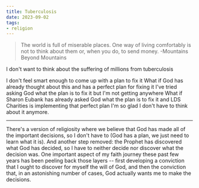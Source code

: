```yaml
---
title: Tuberculosis
date: 2023-09-02
tags:
- religion
---
```

> The world is full of miserable places. One way of living comfortably is not to think about them or, when you do, to send money.
>  -Mountains Beyond Mountains

I don't want to think about
the suffering of millions
from tuberculosis
<!-- more -->
I don't feel smart enough
to come up with a plan to fix it
What if
God has already thought about this
and has a perfect plan for fixing it
I've tried asking God
what the plan is to fix it
but I'm not getting anywhere
What if
Sharon Eubank has already asked God
what the plan is to fix it
and LDS Charities is implementing
that perfect plan
I'm so glad
I don't have to think about it
anymore.

---
There's a version of religiosity where we believe that God has made all of the important decisions, so I don't have to (God has a plan, we just need to learn what it is). And another step removed: the Prophet has discovered what God has decided, so I have to neither decide nor discover what the decision was.
One important aspect of my faith journey these past few years has been peeling back those layers -- first developing a conviction that I ought to discover for myself the will of God, and then the conviction that, in an astonishing number of cases, God actually wants me to make the decisions.
